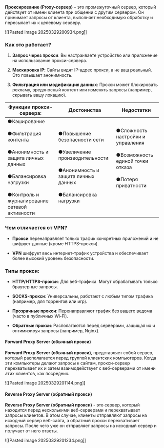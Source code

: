 **Проксирование (Proxy-сервер)** – это промежуточный сервер, который действует от имени клиента при общении с другим сервером. Он принимает запросы от клиента, выполняет необходимую обработку и пересылает их к целевому серверу.

![[Pasted image 20250329200934.png]]
### Как это работает?

1. **Запрос через прокси**: Вы настраиваете устройство или приложение на использование прокси-сервера.

2. **Маскировка IP**: Сайты видят IP-адрес прокси, а не ваш реальный. Это повышает анонимность.

3. **Фильтрация или модификация данных**: Прокси может блокировать рекламу, вредоносный контент или изменять запросы (например, скрывать вашу локацию).

| Функции прокси-сервера:                                                                                                                                                | Достоинства                                                                                                                                     | Недостатки                                                                                                           |
| ---------------------------------------------------------------------------------------------------------------------------------------------------------------------- | ----------------------------------------------------------------------------------------------------------------------------------------------- | -------------------------------------------------------------------------------------------------------------------- |
| ●Кэширование<br><br>●Фильтрация контента<br><br>●Анонимность и защита личных данных<br><br>●Балансировка нагрузки<br><br>●Контроль и журналирование сетевой активности | ●Повышение безопасности сети<br><br>●Увеличение производительности<br><br>●Анонимность и защита личных данных<br><br>●Балансировка нагрузки<br> | ●Сложность настройки и управления<br><br>●Возможность единой точки отказа<br><br>●Потеря приватности<br><br><br><br> |
### Чем отличается от VPN?

- **Прокси** перенаправляет только трафик конкретных приложений и не шифрует данные (кроме HTTPS-прокси).

- **VPN** шифрует весь интернет-трафик устройства и обеспечивает более высокий уровень безопасности.

### Типы прокси:

- **HTTP/HTTPS-прокси**: Для веб-трафика. Могут обрабатывать только браузерные запросы.

- **SOCKS-прокси**: Универсальны, работают с любым типом трафика (например, для торрентов или игр).

- **Прозрачные прокси**: Перенаправляют трафик без вашего ведома (часто в публичных Wi-Fi).

- **Обратные прокси**: Располагаются перед серверами, защищая их и оптимизируя запросы (например, Nginx).

#### Forward Proxy Server (обычный прокси)

**Forward Proxy Server (обычный прокси)**, представляет собой сервер, который располагается перед группой клиентских компьютеров. Когда эти компьютеры делают запросы к сайтам, прокси-сервер перехватывает их и затем взаимодействует с веб-серверами от имени этих клиентов, как посредник.

![[Pasted image 20250329201144.png]]

#### Reverse Proxy Server (обратный прокси)

**Reverse Proxy Server (обратный прокси)** - это сервер, который находится перед несколькими веб-серверами и перехватывает запросы клиентов. В этом случае, клиенты отправляют запросы на исходный сервер веб-сайта, а обратный прокси перехватывает запросы. После чего уже он отправляет запросы на исходный сервер и получает от него ответы.

![[Pasted image 20250329201234.png]]


